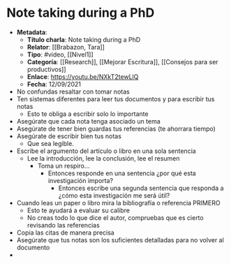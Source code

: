 # Note taking during a PhD

- **Metadata**:
	- **Título charla**: Note taking during a PhD
	- **Relator**: [[Brabazon, Tara]]
	- **Tipo**: #video, [[Nivel1]]
	- **Categoría**: [[Research]], [[Mejorar Escritura]], [[Consejos para ser productivos]]
	- **Enlace**: https://youtu.be/NXkT2tewLlQ
	- **Fecha**: 12/09/2021
- No confundas resaltar con tomar notas
- Ten sistemas diferentes para leer tus documentos y para escribir tus notas
	- Esto te obliga a escribir solo lo importante
- Asegúrate que cada nota tenga asociado un tema
- Asegúrate de tener bien guardas tus referencias (te ahorrara tiempo)
- Asegúrate de escribir bien tus notas
	- Que sea legible.
- Escribe el argumento del artículo o libro en una sola sentencia
	- Lee la introducción, lee la conclusión, lee el resumen
		- Toma un respiro...
			- Entonces responde en una sentencia ¿por qué esta investigación importa?
				- Entonces escribe una segunda sentencia que responda a ¿cómo esta investigación me será útil?
- Cuando leas un paper o libro mira la bibliografía o referencia PRIMERO
	- Esto te ayudará a evaluar su calibre
	- No creas todo lo que dice el autor, compruebas que es cierto revisando las referencias
- Copia las citas de manera precisa
- Asegúrate que tus notas son los suficientes detalladas para no volver al documento
- 
